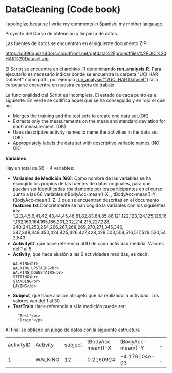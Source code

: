 # DataCleaning (Code book)
I apologize because I write my comments in Spanish, my mother language.

Proyecto del Curso de obtención y limpieza de datos.

Las fuentes de datos se encuentran en el siguiente documento ZIP: 

<a href="http://https://d396qusza40orc.cloudfront.net/getdata%2Fprojectfiles%2FUCI%20HAR%20Dataset.zip">https://d396qusza40orc.cloudfront.net/getdata%2Fprojectfiles%2FUCI%20HAR%20Dataset.zip</a>

El Script se encuentra en el archivo .R denominando <b>run_analysis.R</b>. Para ejecutarlo es necesario indicar donde se encuentra la carpeta "UCI HAR Dataset" como path, por ejemplo <u>run_analysis("./UCI HAR Dataset")</u> si la carpeta se encuentra en nuestra carpeta de trabajo.

La funcionalidad del Script es incompleta.  El estado de cada punto es el siguiente. En verde se codifica aquel que se ha conseguido y en rojo el que no.

<ul>
  <li>Merges the training and the test sets to create one data set.(OK)</li>
  <li>Extracts only the measurements on the mean and standard deviation for each measurement. (OK)</li>
  <li>Uses descriptive activity names to name the activities in the data set (OK)</li>
  <li>Appropriately labels the data set with descriptive variable names.(NO OK)</li>
</ul>

<b>Variables</b>

Hay un total de 66 + 4 variables:

<ul>

  <li><b>Variables de Medición (66)</b>: Como nombre de las variables se ha escogido los propios de las fuentes de datos originales, para que puedan ser identificadas rpaidamente por los participantes en el curso. Junto a las 66 variables (tBodyAcc-mean()-X, , tBodyAcc-mean()-Y, tBodyAcc-mean()-Z...) que se encuentran descritas en el documento <b>features.txt</b>.Concretmente se han cogido la variables con los siguientes ids: 1,2,3,4,5,6,41,42,43,44,45,46,81,82,83,84,85,86,121,122,123,124,125,126,161,162,163,164,165,166,201,202,214,215,227,228, 240,241,253,254,266,267,268,269,270,271,345,346,	347,348,349,350,424,425,426,427,428,429,503,504,516,517,529,530,542,543.</li>

  <li><b>ActivityID</b>, que hace referencia al ID de cada actividad medida. Valores del 1 al 5</li>

  <li><b>Activity</b>, que hace alusión a las 6 actividades medidas, es decir:<p>
  
    WALKING<br>
    WALKING_UPSTAIRS<br>
    WALKING_DOWNSTAIRS<br>
    SITTING<br>
    STANDING<br>
    LAYING</p>
  </li>

  <li><b>Subject</b>, que hace alusión al sujeto que ha realizado la actividad. Los valores van del 1 al 30</li>

  <li><b>TestTrain</b> Hace referencia a si la medición puede ser:<p>
  
      "Test"<br>
      "Train"</p>
  </li>
</ul>

Al final se obtiene un juego de datos con la siguiente estructura

<table>
  <tr>
    <td>activityID</td>  <td>Activity</td>  <td>subject</td> <td>tBodyAcc-mean()-X</td>  <td>tBodyAcc-mean()-Y</td> <td>...</td> <td>fBodyBodyGyroJerkMag-std()</td>  <td>TestTrain</td>
    </tr>
    <tr>
  <td> 1</td>  <td>WALKING</td>      <td>12</td>     <td>0.2160924</td>         <td>-4.176104e-03</td> <td> ... </td> <td>-0.43997979</td> <td>Test</td>
  </table>

